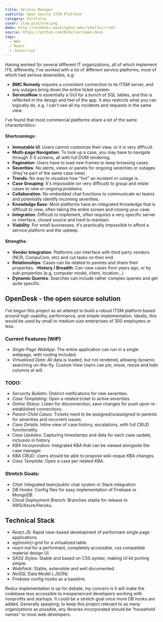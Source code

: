 ```yaml
---
title: Service Manager
subtitle: Open Source ITSM Platform
category: Portfolio
cover: itsm-platform.png
demo: http://students.washington.edu/rykeller/crm2/
source: https://github.com/RcKeller/open-desk
tags:
  - Web
  - React
  - Javascript
---
```


Having worked for several different IT organizations, all of which implement ITIL differently, I've worked with a lot of different service platforms, most of which had serious downsides, e.g:

- **BMC Remedy** requires a consistent connection to its ITSM server, and any outages bring down the entire ticket system.
- **ServiceNow** is essentially a GUI for a bunch of SQL tables, and this is reflected in the design and feel of the app. It also restricts what you can logically do, e.g. I can't see all my incidents and requests in the same view.

I've found that most commercial platforms share a lot of the same characteristics:

#### Shortcomings:

- **Immutable UI**: Users cannot customize their view, or it is very difficult.
- **Multi-page Navigation**: To look up a case, you may have to navigate through 3-5 screens, all with full DOM rendering.
- **Pagination**: Users have to load new frames to keep browsing cases.
- **Severities**: No alerts, views or panels for ongoing severities or outages (they're part of the same case view).
- **Trends**: No way to visualize how "hot" an incident or outage is.
- **Case Grouping**: It's impossible (or very difficult) to group and relate cases to new or ongoing problems.
- **Collaboration**: No embedded chat functions to communicate w/ teams and potentially identify incoming severities.
- **Knowledge Base**: Most platforms have an integrated Knowledge that is difficult to view, often taking the entire screen and closing your case.
- **Integration**: Difficult to implement, often requires a very specific server or interface, closed source and hard to maintain.
- **Viability**: For small businesses, it's practically impossible to afford a service platform and the upkeep.

#### Strengths:

- **Vendor Integration**: Platforms can interface with third party vendors (NCR, CompuCom, etc) and cut tasks on their end.
- **Relationships**: Cases can be related to parents and share their properties. -**History / Breadth**: Can view cases from years ago, or by sub-properties (e.g. computer model, client, location...)
- **Dynamic Queries**: Searches can include rather complex queries and get quite specific.

## OpenDesk - the open source solution

I’ve begun this project as an attempt to build a robust ITSM platform based around high usability, performance, and simple implementation. Ideally, this would be used by small to medium size enterprises of 300 employees or less.

### Current Features (WIP)

- _Single Page WebApp_: The entire application can run in a single webpage, with routing included.
- _Virtualized Data_: All data is loaded, but not rendered, allowing dynamic searching on-the-fly.
  Custom View Users can pin, move, resize and hide columns at will.

### TODO:

- _Serverity Bulletin_: Distinct notifications for new severities.
- _Case Templating_: Open a related ticket to active severities.
- _Online Status_: Listen for disconnection, save changes for push upon re-established connections.
- _Parent-Child Cases_: Tickets need to be assigned/unassigned to parents for severities and recurrent issues.
- _Case Details_: Inline view of case history, escalations, with full CRUD functionality.
- _Case Updates_: Capturing timestamps and data for each case update, inclusion in history.
- _KBA Incorporation_: Integrated KBA that can be viewed alongside the case manager.
- _KBA CRUD_: Users should be able to propose wiki-esque KBA changes.
- _Case Template_: Open a case per related KBA.

### Stretch Goals:

- _Chat_: Integrated team/public chat system or Slack integration
- _DB Hooks_: Config files for easy implementation of Firebase or MongoDB.
- _Cloud Deployment Branch_: Branches stable for release to AWS/Azure/Heroku.

## Technical Stack

- _React.JS_: Rapid view-based development of performant single page applications.
- _ag(nostic)-grid_ for a virtualized table.
- _react-md_ for a performant, completely accessible, css compatible material design UI.
- _SASS Styles_: Stable and based on CSS syntax, making UI kit porting simple.
- _WebPack_: Stable, extensible and well documented.
- _NoSQL_ Data Model (.JSON)
- _Firebase_ config hooks as a baseline.

Redux implementation is up for debate, my concern is it will make the codebase less accessible to inexperienced developers working with nonprofits and startups. It could be a stretch goal once more DB hooks are added. Generally speaking, to keep this project relevant to as many organizations as possible, any libraries incorporated should be “household names” to most web developers.
